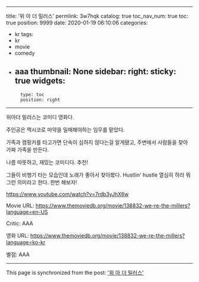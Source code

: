 
---
title: '위 아 더 밀러스'
permlink: 3w7hqk
catalog: true
toc_nav_num: true
toc: true
position: 9999
date: 2020-01-19 06:10:06
categories:
- kr
tags:
- kr
- movie
- comedy
- aaa
thumbnail: None
sidebar:
    right:
        sticky: true
widgets:
    -
        type: toc
        position: right
---


위아더 밀러스는 코미디 영화다.

주인공은 맥시코로 마약을 밀매해야하는 임무를 맡았다.

가족과 캠핑카를 타고가면 단속이 심하지 않다는걸 알게됐고, 주변에서 사람들을 찾아 가짜 가족을 만든다.

나름 따뜻하고, 재밌는 코미디다. 추천!


그들이 비행기 타는 모습인데
노래가 좋아서 찾아봤다. Hustlin'
hustle 열심히 하라 뭐 그런 의미라고 한다. 한번 해보자!

https://www.youtube.com/watch?v=7rdb3yJhX6w


Movie URL: https://www.themoviedb.org/movie/138832-we-re-the-millers?language=en-US

Critic: AAA

영화 URL: https://www.themoviedb.org/movie/138832-we-re-the-millers?language=ko-kr

별점: AAA

- - -

This page is synchronized from the post: ['위 아 더 밀러스'](https://steemit.com/@jacobyu/3w7hqk)
